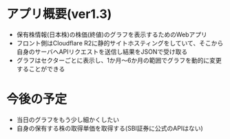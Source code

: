 # アプリ概要(ver1.3)
- 保有株情報(日本株)の株価(終値)のグラフを表示するためのWebアプリ
- フロント側はCloudflare R2に静的サイトホスティングをしていて、そこから自身のサーバへAPIリクエストを送信し結果をJSONで受け取る
- グラフはセクターごとに表示し、1か月〜6か月の範囲でグラフを動的に変更することができる

# 今後の予定
- 当日のグラフをもう少し細かくしたい
- 自身の保有する株の取得単価を取得する(SBI証券に公式のAPIはない)